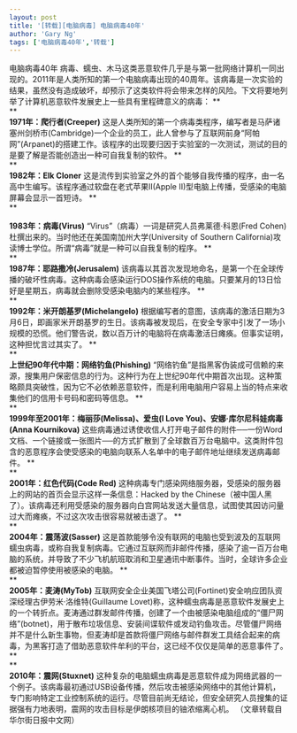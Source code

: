 ```yaml
---
layout: post
title: '[转载][电脑病毒] 电脑病毒40年'
author: 'Gary Ng'
tags: ['电脑病毒40年','转载']
---
```


电脑病毒40年
病毒、蠕虫、木马这类恶意软件几乎是与第一批网络计算机一同出现的。2011年是人类所知的第一个电脑病毒出现的40周年。该病毒是一次实验的结果，虽然没有造成破坏，却预示了这类软件将会带来怎样的风险。下文将要地列举了计算机恶意软件发展史上一些具有里程碑意义的病毒：
**  
**  
 **1971年：爬行者(Creeper)**
这是人类所知的第一个病毒类程序，编写者是马萨诸塞州剑桥市(Cambridge)一个企业的员工，此人曾参与了互联网前身“阿帕网”(Arpanet)的搭建工作。该程序的出现要归因于实验室的一次测试，测试的目的是要了解是否能创造出一种可自我复制的软件。
**  
**  
 **1982年：Elk Cloner**
这是流传到实验室之外的首个能够自我传播的程序，由一名高中生编写。该程序通过软盘在老式苹果II(Apple
II)型电脑上传播，受感染的电脑屏幕会显示一首短诗。
**  
**  
<!-- More -->
 **1983年：病毒(Virus)**
“Virus”（病毒）一词是研究人员弗莱德·科恩(Fred
Cohen)杜撰出来的。当时他还在美国南加州大学(University of Southern
California)攻读博士学位。所谓“病毒”就是一种可以自我复制的程序。
**  
**  
 **1987年：耶路撒冷(Jerusalem)**
该病毒以其首次发现地命名，是第一个在全球传播的破坏性病毒。这种病毒会感染运行DOS操作系统的电脑。只要某月的13日恰好是星期五，病毒就会删除受感染电脑内的某些程序。
**  
**  
 **1992年：米开朗基罗(Michelangelo)**
根据编写者的意图，该病毒的激活日期为3月6日，即画家米开朗基罗的生日。该病毒被发现后，在安全专家中引发了一场小规模的恐慌。他们警告说，数以百万计的电脑将在病毒激活日瘫痪。但事实证明，这种担忧言过其实了。
**  
**  
 **上世纪90年代中期：网络钓鱼(Phishing)**
“网络钓鱼”是指黑客伪装成可信赖的来源，搜集用户保密信息的行为。这种行为在上世纪90年代中期首次出现。这种策略颇具突破性，因为它不必依赖恶意软件，而是利用电脑用户容易上当的特点来收集他们的信用卡号码和密码等信息。
**  
**  
 **1999年至2001年：梅丽莎(Melissa)、爱虫(I Love
You)、安娜·库尔尼科娃病毒(Anna Kournikova)**
这些病毒通过诱使收信人打开电子邮件的附件──一份Word文档、一个链接或一张图片──的方式扩散到了全球数百万台电脑中。这类附件包含的恶意程序会使受感染的电脑向联系人名单中的电子邮件地址继续发送病毒邮件。
**  
**  
 **2001年：红色代码(Code Red)**
这种病毒专门感染网络服务器，受感染的服务器上的网站的首页会显示这样一条信息：Hacked
by the
Chinese（被中国人黑了）。该病毒还利用受感染的服务器向白宫网站发送大量信息，试图使其因访问量过大而瘫痪，不过这次攻击很容易就被击退了。
**  
**  
 **2004年：震荡波(Sasser)**
这是首款能够令没有联网的电脑也受到波及的互联网蠕虫病毒，或称自我复制病毒。它通过互联网而非邮件传播，感染了逾一百万台电脑的系统，并导致了不少飞机航班取消和卫星通讯中断事件。当时，全球许多企业都被迫暂停使用被感染的电脑。
**  
**  
 **2005年：麦涛(MyTob)**
互联网安全企业美国飞塔公司(Fortinet)安全响应团队资深经理古伊劳米·洛维特(Guillaume
Lovet)称，这种蠕虫病毒是恶意软件发展史上的一个转折点。麦涛通过群发邮件传播，创建了一个由被感染电脑组成的“僵尸网络”(botnet)，用于散布垃圾信息、安装间谍软件或发动钓鱼攻击。尽管僵尸网络并不是什么新生事物，但麦涛却是首款将僵尸网络与邮件群发工具结合起来的病毒，为黑客打造了借助恶意软件牟利的平台，这已经不仅仅是简单的恶意事件了。
**  
**  
 **2010年：震网(Stuxnet)**
这种复杂的电脑蠕虫病毒是恶意软件成为网络武器的一个例子。该病毒最初通过USB设备传播，然后攻击被感染网络中的其他计算机，专门影响特定工业控制系统的运行。尽管目前尚无结论，但安全研究人员搜集的证据强有力地表明，震网的攻击目标是伊朗核项目的铀浓缩离心机。
（文章转载自华尔街日报中文网）
